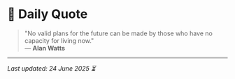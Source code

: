 # 📜 Daily Quote

> "No valid plans for the future can be made by those who have no capacity for living now."  
> — **Alan Watts**

---

_Last updated: 24 June 2025 ⏳_
